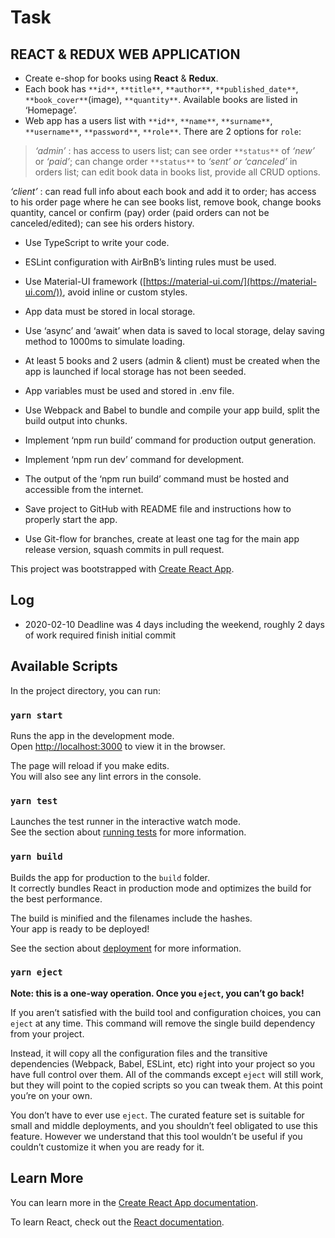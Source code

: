 # Task

## REACT & REDUX WEB APPLICATION
- Create e-shop for books using **React** & **Redux**.
- Each book has `**id**`, `**title**`, `**author**`, `**published_date**`, `**book_cover**`(image), `**quantity**`. Available books are listed in ‘Homepage’.
- Web app has a users list with `**id**`, `**name**`, `**surname**`, `**username**`, `**password**`, `**role**`. There are 2 options for `role`:

>_‘admin’_ : has access to users list; can see order `**status**` of _‘new’_ or _‘paid’_; can change order `**status**` to _‘sent’ or ‘canceled’_ in orders list; can edit book data in books list, provide all CRUD options.

_‘client’_ : can read full info about each book and add it to order; has access to his order page where he can see books list, remove book, change books quantity, cancel or confirm (pay) order (paid orders can not be canceled/edited); can see his orders history.


- Use TypeScript to write your code.

- ESLint configuration with AirBnB’s linting rules must be used.

- Use Material-UI framework ([https://material-ui.com/](https://material-ui.com/)), avoid inline or custom styles.

- App data must be stored in local storage.

- Use ‘async’ and ‘await’ when data is saved to local storage, delay saving method to 1000ms to simulate loading.

- At least 5 books and 2 users (admin & client) must be created when the app is launched if local storage has not been seeded.

- App variables must be used and stored in .env file.

- Use Webpack and Babel to bundle and compile your app build, split the build output into chunks.

- Implement ‘npm run build’ command for production output generation.

- Implement ‘npm run dev’ command for development.

- The output of the ‘npm run build’ command must be hosted and accessible from the internet.

- Save project to GitHub with README file and instructions how to properly start the app.

- Use Git-flow for branches, create at least one tag for the main app release version, squash commits in pull request.




This project was bootstrapped with [Create React App](https://github.com/facebook/create-react-app).

## Log

- 2020-02-10 Deadline was 4 days including the weekend, roughly 2 days of work required finish initial commit

## Available Scripts

In the project directory, you can run:

### `yarn start`

Runs the app in the development mode.<br />
Open [http://localhost:3000](http://localhost:3000) to view it in the browser.

The page will reload if you make edits.<br />
You will also see any lint errors in the console.

### `yarn test`

Launches the test runner in the interactive watch mode.<br />
See the section about [running tests](https://facebook.github.io/create-react-app/docs/running-tests) for more information.

### `yarn build`

Builds the app for production to the `build` folder.<br />
It correctly bundles React in production mode and optimizes the build for the best performance.

The build is minified and the filenames include the hashes.<br />
Your app is ready to be deployed!

See the section about [deployment](https://facebook.github.io/create-react-app/docs/deployment) for more information.

### `yarn eject`

**Note: this is a one-way operation. Once you `eject`, you can’t go back!**

If you aren’t satisfied with the build tool and configuration choices, you can `eject` at any time. This command will remove the single build dependency from your project.

Instead, it will copy all the configuration files and the transitive dependencies (Webpack, Babel, ESLint, etc) right into your project so you have full control over them. All of the commands except `eject` will still work, but they will point to the copied scripts so you can tweak them. At this point you’re on your own.

You don’t have to ever use `eject`. The curated feature set is suitable for small and middle deployments, and you shouldn’t feel obligated to use this feature. However we understand that this tool wouldn’t be useful if you couldn’t customize it when you are ready for it.

## Learn More

You can learn more in the [Create React App documentation](https://facebook.github.io/create-react-app/docs/getting-started).

To learn React, check out the [React documentation](https://reactjs.org/).
